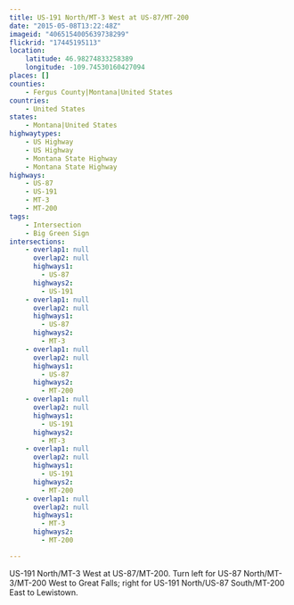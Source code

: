 ```yaml
---
title: US-191 North/MT-3 West at US-87/MT-200
date: "2015-05-08T13:22:48Z"
imageid: "4065154005639738299"
flickrid: "17445195113"
location:
    latitude: 46.98274833258389
    longitude: -109.74530160427094
places: []
counties:
    - Fergus County|Montana|United States
countries:
    - United States
states:
    - Montana|United States
highwaytypes:
    - US Highway
    - US Highway
    - Montana State Highway
    - Montana State Highway
highways:
    - US-87
    - US-191
    - MT-3
    - MT-200
tags:
    - Intersection
    - Big Green Sign
intersections:
    - overlap1: null
      overlap2: null
      highways1:
        - US-87
      highways2:
        - US-191
    - overlap1: null
      overlap2: null
      highways1:
        - US-87
      highways2:
        - MT-3
    - overlap1: null
      overlap2: null
      highways1:
        - US-87
      highways2:
        - MT-200
    - overlap1: null
      overlap2: null
      highways1:
        - US-191
      highways2:
        - MT-3
    - overlap1: null
      overlap2: null
      highways1:
        - US-191
      highways2:
        - MT-200
    - overlap1: null
      overlap2: null
      highways1:
        - MT-3
      highways2:
        - MT-200

---
```

US-191 North/MT-3 West at US-87/MT-200.  Turn left for US-87 North/MT-3/MT-200 West to Great Falls; right for US-191 North/US-87 South/MT-200 East to Lewistown.